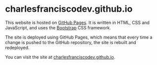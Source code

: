 # charlesfranciscodev.github.io

This website is hosted on [GitHub Pages](https://pages.github.com). It is written in HTML, CSS and JavaScript, and uses the [Bootstrap](https://getbootstrap.com) CSS framework.

The site is deployed using GitHub Pages, which means that every time a change is pushed to the GitHub repository, the site is rebuilt and redeployed.

You can visit the site at [charlesfranciscodev.github.io](https://charlesfranciscodev.github.io).
